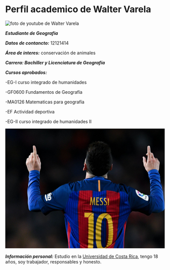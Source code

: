 # Perfil academico de Walter Varela

![foto de youtube de Walter Varela](https://i.ytimg.com/vi/W3sOOCmQNtI/maxresdefault.jpg)

_**Estudiante de Geografia**_


_**Datos de contancto:**_ 12121414

_**Área de interes:**_ conservación de animales

_**Carrera: Bachiller y Licenciatura de Geografía**_

_**Cursos aprobados:**_

-EG-I curso integrado de humanidades

-GF0600 Fundamentos de Geografía

-MA0126 Matematicas para geografía

-EF Actividad deportiva

-EG-II curso integrado de humanidades II

![Foto de walter varela](Messi.jpg)

_**Información personal:**_ Estudio en la [Universidad de Costa Rica](https://www.ucr.ac.cr/), tengo 18 años, soy trabajador, responsables y honesto.
